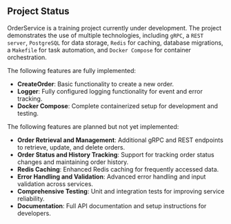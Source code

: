 ## Project Status

OrderService is a training project currently under development. The project demonstrates the use of multiple technologies, including `gRPC`, a `REST server`, `PostgreSQL` for data storage, `Redis` for caching, database migrations, a `Makefile` for task automation, and `Docker Compose` for container orchestration.

The following features are fully implemented:
- **CreateOrder**: Basic functionality to create a new order.
- **Logger**: Fully configured logging functionality for event and error tracking.
- **Docker Compose**: Complete containerized setup for development and testing.

The following features are planned but not yet implemented:
- **Order Retrieval and Management**: Additional gRPC and REST endpoints to retrieve, update, and delete orders.
- **Order Status and History Tracking**: Support for tracking order status changes and maintaining order history.
- **Redis Caching**: Enhanced Redis caching for frequently accessed data.
- **Error Handling and Validation**: Advanced error handling and input validation across services.
- **Comprehensive Testing**: Unit and integration tests for improving service reliability.
- **Documentation**: Full API documentation and setup instructions for developers.

